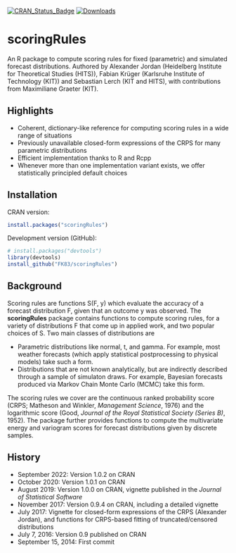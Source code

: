 [![CRAN_Status_Badge](http://www.r-pkg.org/badges/version/scoringRules)](https://cran.r-project.org/package=scoringRules) 
[![Downloads](https://cranlogs.r-pkg.org/badges/scoringRules)](https://cranlogs.r-pkg.org/badges/scoringRules)

# scoringRules 

An R package to compute scoring rules for fixed (parametric) and simulated forecast distributions. Authored by Alexander Jordan (Heidelberg Institute for Theoretical Studies (HITS)), Fabian Krüger (Karlsruhe Institute of Technology (KIT)) and Sebastian Lerch (KIT and HITS), with contributions from Maximiliane Graeter (KIT). 

## Highlights
  - Coherent, dictionary-like reference for computing scoring rules in a wide range of situations
  - Previously unavailable closed-form expressions of the CRPS for many parametric distributions
  - Efficient implementation thanks to R and Rcpp 
  - Whenever more than one implementation variant exists, we offer statistically principled default choices
  
## Installation

CRAN version:
```r
install.packages("scoringRules")
```

Development version (GitHub):
```r
# install.packages("devtools")
library(devtools)
install_github("FK83/scoringRules")
```

## Background

Scoring rules are functions S(F, y) which evaluate the accuracy of a forecast distribution F, given that an outcome y was observed. The **scoringRules** package contains functions to compute scoring rules, for a variety of  distributions F that come up in applied work, and two popular choices of S. Two main classes of distributions are

  - Parametric distributions like normal, t, and gamma. For example, most weather forecasts (which apply statistical postprocessing to physical models) take such a form. 
  - Distributions that are not known analytically, but are indirectly described through a sample of simulaton draws. For example, Bayesian forecasts produced via Markov Chain Monte Carlo (MCMC) take this form. 

The scoring rules we cover are the continuous ranked probability score (CRPS; Matheson and Winkler, *Management Science*, 1976) and the logarithmic score (Good, *Journal of the Royal Statistical Society (Series B)*, 1952). The package further provides functions to compute the multivariate energy and variogram scores for forecast distributions given by discrete samples.

## History
  - September 2022: Version 1.0.2 on CRAN
  - October 2020: Version 1.0.1 on CRAN
  - August 2019: Version 1.0.0 on CRAN, vignette published in the *Journal of Statistical Software*
  - November 2017: Version 0.9.4 on CRAN, including a detailed vignette 
  - July 2017: Vignette for closed-form expressions of the CRPS (Alexander Jordan), and functions for CRPS-based fitting of truncated/censored distributions
  - July 7, 2016: Version 0.9 published on CRAN
  - September 15, 2014: First commit 
